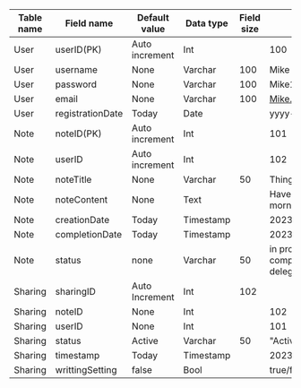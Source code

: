 | Table name | Field name | Default value | Data type | Field size | Example | 
| --- | --- | --- | --- | --- | --- | 
| User | userID(PK)| Auto increment | Int | | 100 |
| User | username | None | Varchar | 100 | Mike | 
| User | password | None | Varchar | 100 | Mike123 | 
| User | email | None | Varchar | 100 | Mike.123@hotmail.com | 
| User | registrationDate | Today | Date | | yyyy-mm-dd |  
| Note | noteID(PK)| Auto increment | Int | | 101 | 
| Note | userID | Auto increment | Int | | 102 |  
| Note | noteTitle | None | Varchar | 50 | Things to do | 
| Note | noteContent | None | Text | | Have a coffee in the morning | 
| Note | creationDate | Today | Timestamp | | 2023-10-02 10:00:30 | 
| Note | completionDate | Today | Timestamp | | 2023-10-02 10:00:30 | 
| Note | status | none | Varchar | 50 | in progress/ completed/ cancelled/ delegated | 
| Sharing | sharingID | Auto Increment | Int | 102 |
| Sharing | noteID | None | Int | | 102 | 
| Sharing | userID | None | Int | | 101 | 
| Sharing | status | Active | Varchar | 50 | "Active" or "Revoked" | 
| Sharing | timestamp | Today | Timestamp | | 2023-10-02 10:00:30 |
| Sharing | writtingSetting | false | Bool | | true/false |